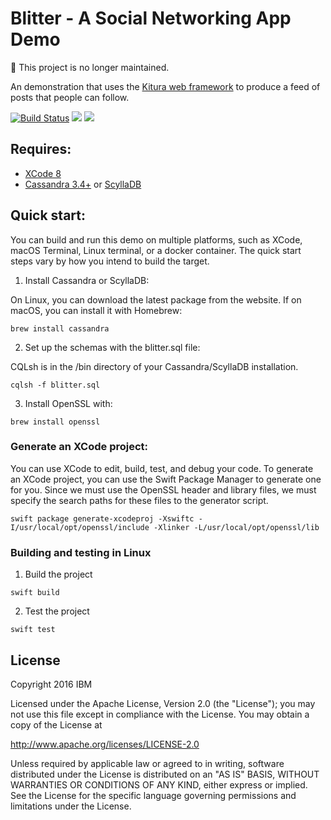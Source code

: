 # Blitter - A Social Networking App Demo

🚫 This project is no longer maintained.

An demonstration that uses the [Kitura web framework](https://github.com/IBM-Swift/Kitura) to produce a feed of posts that people can follow.

[![Build Status](https://travis-ci.org/IBM-Swift/Blitter.svg?branch=master)](https://travis-ci.org/IBM-Swift/Blitter)
![](https://img.shields.io/badge/Swift-3.0%20RELEASE-orange.svg?style=flat)
![](https://img.shields.io/badge/platform-Linux,%20macOS-blue.svg?style=flat)

## Requires:

 - [XCode 8](https://developer.apple.com/xcode/)
 - [Cassandra 3.4+](http://cassandra.apache.org/) or [ScyllaDB](http://www.scylladb.com/)

## Quick start:

 You can build and run this demo on multiple platforms, such as XCode, macOS Terminal, Linux terminal, or a docker container. The quick start steps vary by how you intend to build the target.

1. Install Cassandra or ScyllaDB:

 On Linux, you can download the latest package from the website. If on macOS, you can install it with Homebrew:

 `brew install cassandra`

2. Set up the schemas with the blitter.sql file:

 CQLsh is in the /bin directory of your Cassandra/ScyllaDB installation.

 `cqlsh -f blitter.sql`

3. Install OpenSSL with:

 `brew install openssl`
  
### Generate an XCode project:

You can use XCode to edit, build, test, and debug your code. To generate an XCode project, you can use the Swift Package Manager to generate one for you. Since we must use the OpenSSL header and library files, we must specify the search paths for these files to the generator script.

 `swift package generate-xcodeproj -Xswiftc -I/usr/local/opt/openssl/include -Xlinker -L/usr/local/opt/openssl/lib`


### Building and testing in Linux

1. Build the project

 `swift build`
  
2. Test the project

 `swift test`

## License

Copyright 2016 IBM

Licensed under the Apache License, Version 2.0 (the "License"); you may not use this file except in compliance with the License. You may obtain a copy of the License at

http://www.apache.org/licenses/LICENSE-2.0

Unless required by applicable law or agreed to in writing, software distributed under the License is distributed on an "AS IS" BASIS, WITHOUT WARRANTIES OR CONDITIONS OF ANY KIND, either express or implied. See the License for the specific language governing permissions and limitations under the License.
